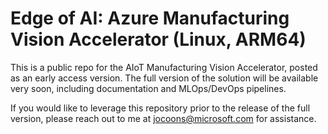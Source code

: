 # Edge of AI: Azure Manufacturing Vision Accelerator (Linux, ARM64)
This is a public repo for the AIoT Manufacturing Vision Accelerator, posted as an early access version.  The full version of the solution will be available very soon, including documentation and MLOps/DevOps pipelines.

If you would like to leverage this repository prior to the release of the full version, please reach out to me at jocoons@microsoft.com for assistance.
